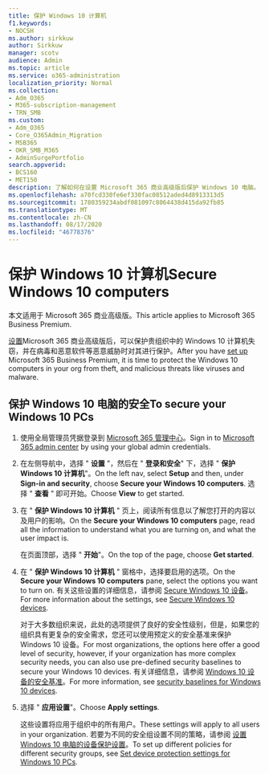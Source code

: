 ```yaml
---
title: 保护 Windows 10 计算机
f1.keywords:
- NOCSH
ms.author: sirkkuw
author: Sirkkuw
manager: scotv
audience: Admin
ms.topic: article
ms.service: o365-administration
localization_priority: Normal
ms.collection:
- Adm_O365
- M365-subscription-management
- TRN_SMB
ms.custom:
- Adm_O365
- Core_O365Admin_Migration
- MSB365
- OKR_SMB_M365
- AdminSurgePortfolio
search.appverid:
- BCS160
- MET150
description: 了解如何在设置 Microsoft 365 商业高级版后保护 Windows 10 电脑。
ms.openlocfilehash: a70fcd330fe6ef330fac08512aded4d8913313d5
ms.sourcegitcommit: 1780359234abdf081097c8064438d415da92fb85
ms.translationtype: MT
ms.contentlocale: zh-CN
ms.lasthandoff: 08/17/2020
ms.locfileid: "46778376"
---
```

# <a name="secure-windows-10-computers"></a><span data-ttu-id="e74bd-103">保护 Windows 10 计算机</span><span class="sxs-lookup"><span data-stu-id="e74bd-103">Secure Windows 10 computers</span></span>

<span data-ttu-id="e74bd-104">本文适用于 Microsoft 365 商业高级版。</span><span class="sxs-lookup"><span data-stu-id="e74bd-104">This article applies to Microsoft 365 Business Premium.</span></span>

<span data-ttu-id="e74bd-105">[设置](set-up.md)Microsoft 365 商业高级版后，可以保护贵组织中的 Windows 10 计算机失窃，并在病毒和恶意软件等恶意威胁时对其进行保护。</span><span class="sxs-lookup"><span data-stu-id="e74bd-105">After you have [set up](set-up.md) Microsoft 365 Business Premium, it is time to protect the Windows 10 computers in your org from theft, and malicious threats like viruses and malware.</span></span>

## <a name="to-secure-your-windows-10-pcs"></a><span data-ttu-id="e74bd-106">保护 Windows 10 电脑的安全</span><span class="sxs-lookup"><span data-stu-id="e74bd-106">To secure your Windows 10 PCs</span></span>

1. <span data-ttu-id="e74bd-107">使用全局管理员凭据登录到 [Microsoft 365 管理中心](https://admin.microsoft.com)。</span><span class="sxs-lookup"><span data-stu-id="e74bd-107">Sign in to [Microsoft 365 admin center](https://admin.microsoft.com) by using your global admin credentials.</span></span> 
2. <span data-ttu-id="e74bd-108">在左侧导航中，选择 " **设置** "，然后在 " **登录和安全**" 下，选择 " **保护 Windows 10 计算机**"。</span><span class="sxs-lookup"><span data-stu-id="e74bd-108">On the left nav, select **Setup** and then, under **Sign-in and security**, choose **Secure your Windows 10 computers**.</span></span> <span data-ttu-id="e74bd-109">选择 " **查看** " 即可开始。</span><span class="sxs-lookup"><span data-stu-id="e74bd-109">Choose **View** to get started.</span></span>
3. <span data-ttu-id="e74bd-110">在 " **保护 Windows 10 计算机** " 页上，阅读所有信息以了解您打开的内容以及用户的影响。</span><span class="sxs-lookup"><span data-stu-id="e74bd-110">On the **Secure your Windows 10 computers** page, read all the information to understand what you are turning on, and what the user impact is.</span></span>

    <span data-ttu-id="e74bd-111">在页面顶部，选择 " **开始**"。</span><span class="sxs-lookup"><span data-stu-id="e74bd-111">On the top of the page, choose **Get started**.</span></span>

4. <span data-ttu-id="e74bd-112">在 " **保护 Windows 10 计算机** " 窗格中，选择要启用的选项。</span><span class="sxs-lookup"><span data-stu-id="e74bd-112">On the **Secure your Windows 10 computers** pane, select the options you want to turn on.</span></span> <span data-ttu-id="e74bd-113">有关这些设置的详细信息，请参阅 [Secure Windows 10 设备](secure-windows-10-devices.md)。</span><span class="sxs-lookup"><span data-stu-id="e74bd-113">For more information about the settings, see [Secure Windows 10 devices](secure-windows-10-devices.md).</span></span> 
    
    <span data-ttu-id="e74bd-114">对于大多数组织来说，此处的选项提供了良好的安全性级别，但是，如果您的组织具有更复杂的安全需求，您还可以使用预定义的安全基准来保护 Windows 10 设备。</span><span class="sxs-lookup"><span data-stu-id="e74bd-114">For most organizations, the options here offer a good level of security, however, if your organization has more complex security needs, you can also use pre-defined security baselines to secure  your Windows 10 devices.</span></span> <span data-ttu-id="e74bd-115">有关详细信息，请参阅 [Windows 10 设备的安全基准](https://docs.microsoft.com/mem/intune/protect/security-baselines)。</span><span class="sxs-lookup"><span data-stu-id="e74bd-115">For more information, see [security baselines for Windows 10 devices](https://docs.microsoft.com/mem/intune/protect/security-baselines).</span></span>   

1. <span data-ttu-id="e74bd-116">选择 " **应用设置**"。</span><span class="sxs-lookup"><span data-stu-id="e74bd-116">Choose **Apply settings**.</span></span>

    <span data-ttu-id="e74bd-117">这些设置将应用于组织中的所有用户。</span><span class="sxs-lookup"><span data-stu-id="e74bd-117">These settings will apply to all users in your organization.</span></span> <span data-ttu-id="e74bd-118">若要为不同的安全组设置不同的策略，请参阅 [设置 Windows 10 电脑的设备保护设置](protection-settings-for-windows-10-pcs.md)。</span><span class="sxs-lookup"><span data-stu-id="e74bd-118">To set up different policies for different security groups, see [Set device protection settings for Windows 10 PCs](protection-settings-for-windows-10-pcs.md).</span></span>